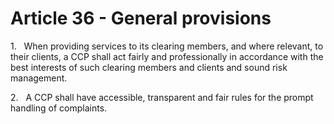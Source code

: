 # Article 36 - General provisions


1.   When providing services to its clearing members, and where relevant, to their clients, a CCP shall act fairly and professionally in accordance with the best interests of such clearing members and clients and sound risk management.

2.   A CCP shall have accessible, transparent and fair rules for the prompt handling of complaints.

